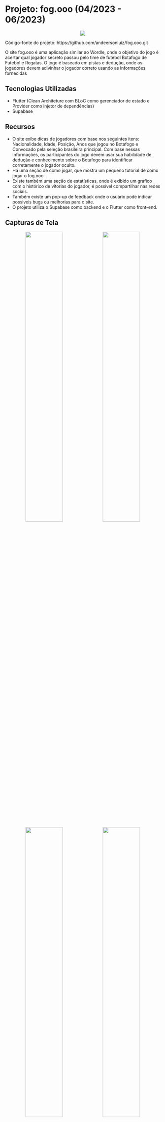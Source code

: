 # Projeto: fog.ooo (04/2023 - 06/2023)

<p align="center">
<img src="https://github.com/andeersonluiz/fogooo/assets/42013276/130411fd-71ac-468d-b526-10e8ffa0eded)">
<p>Código-fonte do projeto: https://github.com/andeersonluiz/fog.ooo.git</p>  
</p>
O site fog.ooo é uma aplicação similar ao Wordle, onde o objetivo do jogo é acertar qual jogador secreto passou pelo time de futebol Botafogo de Futebol e Regatas. O jogo é baseado em pistas e dedução, onde os jogadores devem adivinhar o jogador correto usando as informações fornecidas

## Tecnologias Utilizadas

- Flutter (Clean Architeture com BLoC como gerenciador de estado e Provider como injetor de dependências)
- Supabase 

## Recursos

- O site exibe dicas de jogadores com base nos seguintes itens: Nacionalidade, Idade, Posição, Anos que jogou no Botafogo e Convocado pela seleção brasileira principal. Com base nessas informações, os participantes do jogo devem usar sua habilidade de dedução e conhecimento sobre o Botafogo para identificar corretamente o jogador oculto.
- Há uma seção de como jogar, que mostra um pequeno tutorial de como jogar o fog.ooo.
- Existe também uma seção de estatísticas, onde é exibido um grafico com o histórico de vitorias do jogador, é possivel compartilhar nas redes sociais.
- Também existe um pop-up de feedback onde o usuário pode indicar possiveis bugs ou melhorias para o site.
- O projeto utiliza o Supabase como backend e o Flutter como front-end.

## Capturas de Tela

<p align="center">
<img src="https://github.com/andeersonluiz/fogooo/assets/42013276/57721e15-188e-4b45-85ae-676520e0baea" width="49%" >
<img src="https://github.com/andeersonluiz/fogooo/assets/42013276/ddcbafc3-8810-4f33-b547-4b72877e28b3" width="49%" > 
</p>

<p align="center">
<img src="https://github.com/andeersonluiz/fogooo/assets/42013276/d8857b32-ab4a-4fb7-b1cb-8c4a3ff68d08"  width="49%">
<img src="https://github.com/andeersonluiz/fogooo/assets/42013276/95b09076-10a4-4031-bfaa-3f059ef564a0"  width="49%">
</p>  

## Contato

Caso tenha alguma dúvida ou deseje entrar em contato, você pode me encontrar em:

- [LinkedIn] https://www.linkedin.com/in/anderson-luiz-05b485208
- [Email] andeersonrocha1998@gmail.com


- [LinkedIn] https://www.linkedin.com/in/anderson-luiz-05b485208
- [Email] andeersonrocha1998@gmail.com
- [Url do site] https://fogooo.github.io/#/
